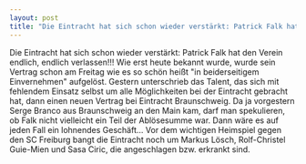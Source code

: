 ```yaml
---
layout: post
title: "Die Eintracht hat sich schon wieder verstärkt: Patrick Falk hat den Verein endlich, endlich verlassen!!!"
---
```


Die Eintracht hat sich schon wieder verstärkt: Patrick Falk hat den Verein endlich, endlich verlassen!!! Wie erst heute bekannt wurde, wurde sein Vertrag schon am Freitag wie es so schön heißt "in beiderseitigem Einvernehmen" aufgelöst. Gestern unterschrieb das Talent, das sich mit fehlendem Einsatz selbst um alle Möglichkeiten bei der Eintracht gebracht hat, dann einen neuen Vertrag bei Eintracht Braunschweig. Da ja vorgestern Serge Branco aus Braunschweig an den Main kam, darf man spekulieren, ob Falk nicht vielleicht ein Teil der Ablösesumme war. Dann wäre es auf jeden Fall ein lohnendes Geschäft... Vor dem wichtigen Heimspiel gegen den SC Freiburg bangt die Eintracht noch um Markus Lösch, Rolf-Christel Guie-Mien und Sasa Ciric, die angeschlagen bzw. erkrankt sind.
